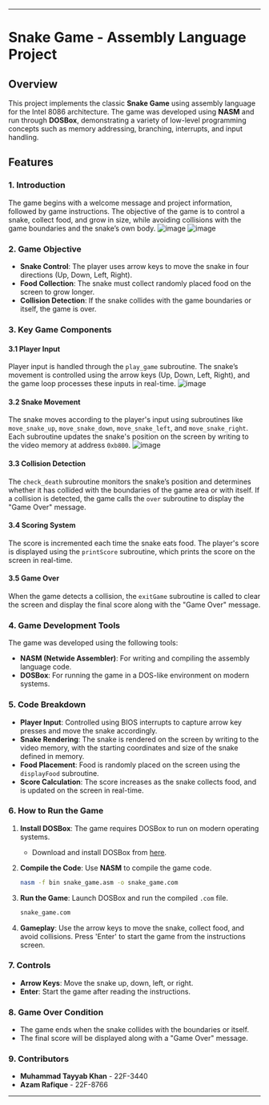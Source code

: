 
---

# Snake Game - Assembly Language Project

## Overview

This project implements the classic **Snake Game** using assembly language for the Intel 8086 architecture. The game was developed using **NASM** and run through **DOSBox**, demonstrating a variety of low-level programming concepts such as memory addressing, branching, interrupts, and input handling.

## Features

### 1. Introduction
The game begins with a welcome message and project information, followed by game instructions. The objective of the game is to control a snake, collect food, and grow in size, while avoiding collisions with the game boundaries and the snake’s own body.
![image](https://github.com/user-attachments/assets/16de7698-54f0-433e-9b28-b90537628161)
![image](https://github.com/user-attachments/assets/8f7f4446-a42b-46c7-abc1-408d8906bbbb)


### 2. Game Objective
- **Snake Control**: The player uses arrow keys to move the snake in four directions (Up, Down, Left, Right).
- **Food Collection**: The snake must collect randomly placed food on the screen to grow longer.
- **Collision Detection**: If the snake collides with the game boundaries or itself, the game is over.

### 3. Key Game Components

#### 3.1 Player Input
Player input is handled through the `play_game` subroutine. The snake’s movement is controlled using the arrow keys (Up, Down, Left, Right), and the game loop processes these inputs in real-time.
![image](https://github.com/user-attachments/assets/0a32140e-29c6-4caf-b2ff-3c93dfcfbea5)

#### 3.2 Snake Movement
The snake moves according to the player's input using subroutines like `move_snake_up`, `move_snake_down`, `move_snake_left`, and `move_snake_right`. Each subroutine updates the snake's position on the screen by writing to the video memory at address `0xb800`.
![image](https://github.com/user-attachments/assets/0e20b9bf-bc17-463a-8471-3a0130bdf0d5)

#### 3.3 Collision Detection
The `check_death` subroutine monitors the snake’s position and determines whether it has collided with the boundaries of the game area or with itself. If a collision is detected, the game calls the `over` subroutine to display the "Game Over" message.

#### 3.4 Scoring System
The score is incremented each time the snake eats food. The player's score is displayed using the `printScore` subroutine, which prints the score on the screen in real-time.

#### 3.5 Game Over
When the game detects a collision, the `exitGame` subroutine is called to clear the screen and display the final score along with the "Game Over" message.

### 4. Game Development Tools
The game was developed using the following tools:
- **NASM (Netwide Assembler)**: For writing and compiling the assembly language code.
- **DOSBox**: For running the game in a DOS-like environment on modern systems.

### 5. Code Breakdown

- **Player Input**: Controlled using BIOS interrupts to capture arrow key presses and move the snake accordingly.
- **Snake Rendering**: The snake is rendered on the screen by writing to the video memory, with the starting coordinates and size of the snake defined in memory.
- **Food Placement**: Food is randomly placed on the screen using the `displayFood` subroutine.
- **Score Calculation**: The score increases as the snake collects food, and is updated on the screen in real-time.

### 6. How to Run the Game

1. **Install DOSBox**: The game requires DOSBox to run on modern operating systems.
   - Download and install DOSBox from [here](https://www.dosbox.com/).

2. **Compile the Code**: Use **NASM** to compile the game code.
   ```bash
   nasm -f bin snake_game.asm -o snake_game.com
   ```

3. **Run the Game**: Launch DOSBox and run the compiled `.com` file.
   ```bash
   snake_game.com
   ```

4. **Gameplay**: Use the arrow keys to move the snake, collect food, and avoid collisions. Press 'Enter' to start the game from the instructions screen.

### 7. Controls
- **Arrow Keys**: Move the snake up, down, left, or right.
- **Enter**: Start the game after reading the instructions.

### 8. Game Over Condition
- The game ends when the snake collides with the boundaries or itself.
- The final score will be displayed along with a "Game Over" message.

### 9. Contributors
- **Muhammad Tayyab Khan** - 22F-3440
- **Azam Rafique** - 22F-8766

---
